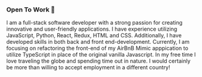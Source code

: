 ### Open To Work 👋

I am a full-stack software developer with a strong passion for creating innovative and user-friendly applications. I have experience utilizing JavaScript, Python, React, Redux, HTML and CSS. Additionally, I have developed skills in both back and front end-development. Currently, I am focusing on refactoring the front-end of my AirBnB Mimic apppication to utilize TypeScript in place of the original vanilla Javascript.  In my free time I love traveling the globe and spending time out in nature.  I would certainly be more than willing to accept employment in a different country!
